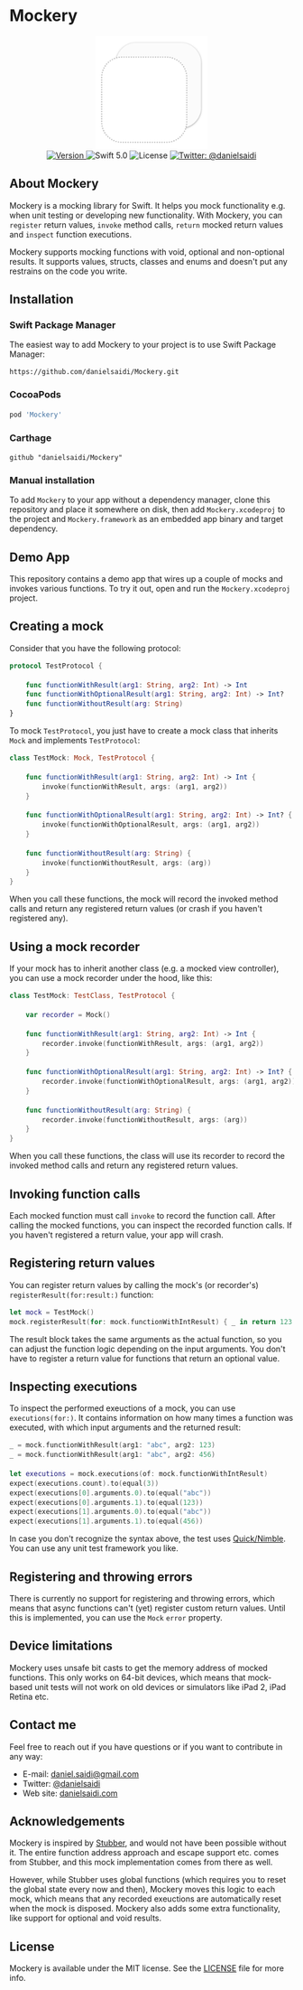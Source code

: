 <h1>Mockery</h1>

<p align="center">
    <img src ="Resources/Logo.png" width=200 alt="Mockery Icon" /><br/>
    <a href="https://github.com/danielsaidi/Mockery">
        <img src="https://badge.fury.io/gh/danielsaidi%2FMockery.svg?style=flat" alt="Version" />
    </a>
    <img src="https://img.shields.io/badge/Swift-5.1-orange.svg" alt="Swift 5.0" />
    <img src="https://badges.frapsoft.com/os/mit/mit.svg?style=flat&v=102" alt="License" />
    <a href="https://twitter.com/danielsaidi">
        <img src="https://img.shields.io/badge/contact-@danielsaidi-blue.svg?style=flat" alt="Twitter: @danielsaidi" />
    </a>
</p>


## <a name="about"></a>About Mockery

Mockery is a mocking library for Swift. It helps you mock functionality e.g. when unit testing or developing new functionality. With Mockery, you can `register` return values, `invoke` method calls, `return` mocked return values and `inspect` function executions.

Mockery supports mocking functions with void, optional and non-optional results. It supports values, structs, classes and enums and doesn't put any restrains on the code you write.


## <a name="installation"></a>Installation

### <a name="spm"></a>Swift Package Manager

The easiest way to add Mockery to your project is to use Swift Package Manager:
```
https://github.com/danielsaidi/Mockery.git
```

### <a name="cocoapods"></a>CocoaPods

```ruby
pod 'Mockery'
```

### <a name="carthage"></a>Carthage

```
github "danielsaidi/Mockery"
```

### <a name="manual-installation"></a>Manual installation

To add `Mockery` to your app without a dependency manager, clone this repository and place it somewhere on disk, then add `Mockery.xcodeproj` to the project and `Mockery.framework` as an embedded app binary and target dependency.


## Demo App

This repository contains a demo app that wires up a couple of mocks and invokes various functions. To try it out, open and run the `Mockery.xcodeproj` project.


## Creating a mock

Consider that you have the following protocol:

```swift
protocol TestProtocol {
    
    func functionWithResult(arg1: String, arg2: Int) -> Int
    func functionWithOptionalResult(arg1: String, arg2: Int) -> Int?
    func functionWithoutResult(arg: String)
}
```

To mock `TestProtocol`, you just have to create a mock class that inherits `Mock` and implements `TestProtocol`:

```swift
class TestMock: Mock, TestProtocol {
    
    func functionWithResult(arg1: String, arg2: Int) -> Int {
        invoke(functionWithResult, args: (arg1, arg2))
    }

    func functionWithOptionalResult(arg1: String, arg2: Int) -> Int? {
        invoke(functionWithOptionalResult, args: (arg1, arg2))
    }
    
    func functionWithoutResult(arg: String) {
        invoke(functionWithoutResult, args: (arg))
    }
}
```

When you call these functions, the mock will record the invoked method calls and return any registered return values (or crash if you haven't registered any).


## Using a mock recorder

If your mock has to inherit another class (e.g. a mocked view controller), you can use a mock recorder under the hood, like this:

```swift
class TestMock: TestClass, TestProtocol {

    var recorder = Mock()
    
    func functionWithResult(arg1: String, arg2: Int) -> Int {
        recorder.invoke(functionWithResult, args: (arg1, arg2))
    }

    func functionWithOptionalResult(arg1: String, arg2: Int) -> Int? {
        recorder.invoke(functionWithOptionalResult, args: (arg1, arg2))
    }
    
    func functionWithoutResult(arg: String) {
        recorder.invoke(functionWithoutResult, args: (arg))
    }
}
```

When you call these functions, the class will use its recorder to record the invoked method calls and return any registered return values.


## Invoking function calls

Each mocked function must call `invoke` to record the function call. After calling the mocked functions, you can inspect the recorded function calls. If you haven't registered a return value, your app will crash.


## Registering return values

You can register return values by calling the mock's (or recorder's) `registerResult(for:result:)` function:

```swift
let mock = TestMock()
mock.registerResult(for: mock.functionWithIntResult) { _ in return 123 }
```

The result block takes the same arguments as the actual function, so you can adjust the function logic depending on the input arguments. You don't have to register a return value for functions that return an optional value.


## Inspecting executions

To inspect the performed exeuctions of a mock, you can use `executions(for:)`. It contains information on how many times a function was executed, with which input arguments and the returned result:

```swift
_ = mock.functionWithResult(arg1: "abc", arg2: 123)
_ = mock.functionWithResult(arg1: "abc", arg2: 456)

let executions = mock.executions(of: mock.functionWithIntResult)
expect(executions.count).to(equal(3))
expect(executions[0].arguments.0).to(equal("abc"))
expect(executions[0].arguments.1).to(equal(123))
expect(executions[1].arguments.0).to(equal("abc"))
expect(executions[1].arguments.1).to(equal(456))
```

In case you don't recognize the syntax above, the test uses [Quick/Nimble][Quick]. You can use any unit test framework you like.


## Registering and throwing errors

There is currently no support for registering and throwing errors, which means that async functions can't (yet) register custom return values. Until this is implemented, you can use the `Mock` `error` property.


## Device limitations

Mockery uses unsafe bit casts to get the memory address of mocked functions. This only works on 64-bit devices, which means that mock-based unit tests will not work on old devices or simulators like iPad 2, iPad Retina etc.


## Contact me

Feel free to reach out if you have questions or if you want to contribute in any way:

* E-mail: [daniel.saidi@gmail.com][Email]
* Twitter: [@danielsaidi][Twitter]
* Web site: [danielsaidi.com][Website]


## Acknowledgements

Mockery is inspired by [Stubber][Stubber], and would not have been possible without it. The entire function address approach and escape support etc. comes from Stubber, and this mock implementation comes from there as well.

However, while Stubber uses global functions (which requires you to reset the global state every now and then), Mockery moves this logic to each mock, which means that any recorded exeuctions are automatically reset when the mock is disposed. Mockery also adds some extra functionality, like support for optional and void results.


## License

Mockery is available under the MIT license. See the [LICENSE][License] file for more info.


[Email]: mailto:daniel.saidi@gmail.com
[Twitter]: http://www.twitter.com/danielsaidi
[Website]: http://www.danielsaidi.com

[Carthage]: https://github.com/Carthage
[CocoaPods]: http://cocoapods.org
[GitHub]: https://github.com/danielsaidi/Mockery
[Pod]: http://cocoapods.org/pods/Mockery
[Quick]: https://github.com/Quick/Quick
[Stubber]: https://github.com/devxoul/Stubber
[License]: https://github.com/danielsaidi/Mockery/blob/master/LICENSE
